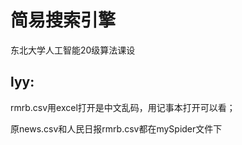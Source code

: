 # 简易搜索引擎
东北大学人工智能20级算法课设

## lyy:
rmrb.csv用excel打开是中文乱码，用记事本打开可以看；

原news.csv和人民日报rmrb.csv都在mySpider文件下
